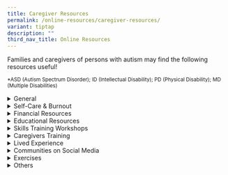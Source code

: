 ```yaml
---
title: Caregiver Resources
permalink: /online-resources/caregiver-resources/
variant: tiptap
description: ""
third_nav_title: Online Resources
---
```

<p>Families and caregivers of persons with autism may find the following
resources useful!</p>
<p><sub>*ASD (Autism Spectrum Disorder); ID (Intellectual Disability); PD (Physical Disability); MD (Multiple Disabilities)</sub>
</p>
<div data-type="detailGroup" class="isomer-accordion isomer-accordion-white">
<details class="isomer-details">
<summary>General</summary>
<div data-type="detailsContent" class="isomer-details-content">
<table style="minWidth: 50px">
<colgroup>
<col>
<col>
</colgroup>
<tbody>
<tr>
<td rowspan="1" colspan="1">
<p><strong>Resource</strong>
</p>
</td>
<td rowspan="1" colspan="1">
<p><strong>Content</strong>
</p>
</td>
</tr>
<tr>
<td rowspan="1" colspan="1">
<p>Academy of Medicine, Singapore. (2023). <a href="https://www.ams.edu.sg/view-pdf.aspx?file=media%5c6917_fi_934.pdf&amp;ofile=2023+CPG+on+ASD+in+Children+and+Adolescents+Lay+Version.pdf" rel="noopener nofollow" target="_blank"><u>2023 Clinical Practice Guideline on Autism Spectrum Disorder In Children And Adolescents: Lay version.</u></a> Academy
of Medicine, Singapore.</p>
</td>
<td rowspan="1" colspan="1">
<p>Adapted from the 2023 Clinical Practice Guidelines on Autism Spectrum
Disorder in Children and Adolescents, this guide has been written primarily
for parents and caregivers of children and adolescents on the autism spectrum.</p>
<p></p>
<p>The 2023 guidelines have also been expanded to include older children
and adolescents, with new/expanded topics on co-occurring conditions, education
and transition, follow-up and prognosis, and professional training.</p>
</td>
</tr>
<tr>
<td rowspan="1" colspan="1">
<p><a href="https://www.enablingguide.sg/caregiver-learning-roadmap" rel="noopener nofollow" target="_blank"><u>Enabling Guide</u></a>
</p>
</td>
<td rowspan="1" colspan="1">
<p>This resource is tailored for caregivers, offering strategies, tips, and
services for empowering caregivers of individuals with disabilities.</p>
</td>
</tr>
<tr>
<td rowspan="1" colspan="1">
<p><a href="https://www.sgenable.sg/your-first-stop/disability-support" rel="noopener nofollow" target="_blank"><u>SGEnable: For Youths with Disabilities</u></a>
</p>
</td>
<td rowspan="1" colspan="1">
<p>SG Enable provides resources for youths with disabilities, including special
student care centers, and guidance on financial and employment support.</p>
</td>
</tr>
<tr>
<td rowspan="1" colspan="1">
<p><a href="https://www.rdss.org.sg/wp-content/uploads/2019/07/Patient-Handbook.pdf" rel="noopener nofollow" target="_blank"><u>Patient Handbook on Rare Disorders</u></a>
</p>
</td>
<td rowspan="1" colspan="1">
<p>A handbook for parents with young children that includes the definition
of rare diseases.</p>
</td>
</tr>
<tr>
<td rowspan="1" colspan="1">
<p><a href="https://drive.google.com/file/d/1qQRX1uvrZvQY_B77lJ17LXXjlUuLtPqL/view" rel="noopener nofollow" target="_blank"><u>The ABCs of Caregiving</u></a>
</p>
</td>
<td rowspan="1" colspan="1">
<p>This booklet was specially curated for caregivers of individuals with
physical disability. Topics covered include financial planning, tips for
caregiving, self-care, and the resources available for caregivers and their
families.</p>
</td>
</tr>
</tbody>
</table>
</div>
</details>
<details class="isomer-details">
<summary>Self-Care &amp; Burnout</summary>
<div data-type="detailsContent" class="isomer-details-content">
<p>Often, caregivers of individuals with ASD may prioritise the needs of
those they care for over their own well-being. It is important for caregivers
to take care for themselves to avoid burn out and ensure that they have
the capacity to care for others.</p>
<ul data-tight="true" class="tight">
<li>
<p>Meditation</p>
</li>
<li>
<p>Get proper sleep</p>
</li>
<li>
<p>Be active</p>
</li>
<li>
<p>Eat a well-balanced diet</p>
</li>
<li>
<p>Engage in an activity you enjoy</p>
</li>
<li>
<p>Set aside "me-time" to rest and relax</p>
</li>
<li>
<p>Stay connected to your loved ones</p>
</li>
<li>
<p>Reach out for support</p>
</li>
</ul>
<p></p>
<table style="minWidth: 50px">
<colgroup>
<col>
<col>
</colgroup>
<tbody>
<tr>
<th rowspan="1" colspan="1">
<p><strong>Resource</strong>
</p>
</th>
<th rowspan="1" colspan="1">
<p><strong>Content</strong>
</p>
</th>
</tr>
<tr>
<td rowspan="1" colspan="1">
<p><a href="https://www.aic.sg/resources/Documents/Brochures/Caregiving%20Support/Caregiver%20Burnout%20Guide%20EN.pdf" rel="noopener nofollow" target="_blank"><u>A Caregiver's Guide to Avoid Burnout</u></a>
</p>
</td>
<td rowspan="1" colspan="1">
<p>The Agency for Integrated Care's (AIC) informative booklet that provides
insights on topics such as caregiver’s feelings, stressors, as well as
the tips and resources they may refer to.</p>
</td>
</tr>
<tr>
<td rowspan="1" colspan="1">
<p><a href="https://www.enablingguide.sg/docs/default-source/default-document-library/burnout-guide.pdf?sfvrsn=5c9155cb_0" rel="noopener nofollow" target="_blank"><u>A Caregiver's Guide to Avoid Burnout</u></a>
</p>
</td>
<td rowspan="1" colspan="1">
<p>Singapore Silver Pages' informative booklet for caregivers that addresses
feelings, self-care, and other resources.</p>
</td>
</tr>
<tr>
<td rowspan="1" colspan="1">
<p><a href="https://www.ttsh.com.sg/Patients-and-Visitors/Medical-Services/Physiotherapy/CarersXPhysios/Pages/Self-Care-Tips.aspx" rel="noopener nofollow" target="_blank"><u>Carer365</u></a>
</p>
</td>
<td rowspan="1" colspan="1">
<p>Tan Tock Seng Hospital's self-care tips and videos for caregivers that
can be done at home.</p>
</td>
</tr>
<tr>
<td rowspan="1" colspan="1">
<p><a href="https://www.nasponline.org/resources-and-publications/resources-and-podcasts/school-safety-and-crisis/mental-health-resources/care-for-caregivers-tips-for-families-and-educators" rel="noopener nofollow" target="_blank"><u>National Association of School Psychologist (Self-Care Tips)</u></a>
</p>
</td>
<td rowspan="1" colspan="1">
<p>The National Association of School Psychologist (NASP) provides an article
about caregiving burnout, as well as self-care tips that families and/or
educators may tap on.</p>
</td>
</tr>
</tbody>
</table>
</div>
</details>
<details class="isomer-details">
<summary>Financial Resources</summary>
<div data-type="detailsContent" class="isomer-details-content">
<table style="minWidth: 50px">
<colgroup>
<col>
<col>
</colgroup>
<tbody>
<tr>
<th rowspan="1" colspan="1">
<p><strong>Resources</strong>
</p>
</th>
<th rowspan="1" colspan="1">
<p><strong>Content</strong>
</p>
</th>
</tr>
<tr>
<td rowspan="1" colspan="1">
<p><a href="https://supportgowhere.life.gov.sg/" rel="noopener nofollow" target="_blank"><u>SupportGoWhere</u></a>
</p>
</td>
<td rowspan="1" colspan="1">
<p>A government platform offering information on various financial assistance
schemes, including support for families with special needs children.</p>
</td>
</tr>
<tr>
<td rowspan="1" colspan="1">
<p><a href="https://www.babybonus.msf.gov.sg/Pages/Home.aspx" rel="noopener nofollow" target="_blank"><u>MSF Baby Bonus</u></a>
</p>
</td>
<td rowspan="1" colspan="1">
<p>The Ministry of Social and Family Development (MSF) provides information
on financial incentives and support for Singaporean families to assist
with the cost of raising children.</p>
</td>
</tr>
<tr>
<td rowspan="1" colspan="1">
<p><a href="https://www.sntc.sg/" rel="noopener nofollow" target="_blank"><u>SNTC: Financial Care Plan (FCP)</u></a>
</p>
</td>
<td rowspan="1" colspan="1">
<p>The Special Needs Trust Company's FCP is a 5-minute online care plan generator
that provides an estimate of one’s finances based on their future care
arrangement and the income level of the family.</p>
</td>
</tr>
<tr>
<td rowspan="1" colspan="1">
<p><a href="https://www.sntc.org.sg/services/special-needs-savings-scheme-(snss)" rel="noopener nofollow" target="_blank"><u>SNTC: Special Needs Saving Scheme (SNSS)</u></a>
</p>
</td>
<td rowspan="1" colspan="1">
<p>The Special Needs Trust Company's SNSS provides the following:</p>
<ul data-tight="true" class="tight">
<li>
<p>A type of CPF nomination (not a trust)</p>
</li>
<li>
<p>SNSS takes effect after parent's demise</p>
</li>
<li>
<p>Allows parents to specify a monthly payment instead of a lump sum payout
to nominees</p>
</li>
</ul>
</td>
</tr>
</tbody>
</table>
</div>
</details>
<details class="isomer-details">
<summary>Educational Resources</summary>
<div data-type="detailsContent" class="isomer-details-content">
<table style="minWidth: 50px">
<colgroup>
<col>
<col>
</colgroup>
<tbody>
<tr>
<th rowspan="1" colspan="1">
<p><strong>Resource</strong>
</p>
</th>
<th rowspan="1" colspan="1">
<p>Content</p>
</th>
</tr>
<tr>
<td rowspan="1" colspan="1">
<p><a href="https://www.moe.gov.sg/special-educational-needs" rel="noopener nofollow" target="_blank"><u>MOE Special Educational Needs Information, Educational Pathways and SPED School Application</u></a>
</p>
</td>
<td rowspan="1" colspan="1">
<p>The Ministry of Education (MOE) offers information about educational pathways,
special education (SPED) schools, and support for students with special
educational needs.</p>
</td>
</tr>
</tbody>
</table>
</div>
</details>
<details class="isomer-details">
<summary>Skills Training Workshops</summary>
<div data-type="detailsContent" class="isomer-details-content">
<table style="minWidth: 50px">
<colgroup>
<col>
<col>
</colgroup>
<tbody>
<tr>
<th rowspan="1" colspan="1">
<p><strong>Resource</strong>
</p>
</th>
<th rowspan="1" colspan="1">
<p><strong>Content</strong>
</p>
</th>
</tr>
<tr>
<td rowspan="1" colspan="1">
<p><a href="https://www.enablingguide.sg/docs/default-source/default-document-library/dac-service-matrix.pdf" rel="noopener nofollow" target="_blank"><u>Day Activity Centre (DAC) Guide</u></a>
</p>
</td>
<td rowspan="1" colspan="1">
<p>The Enabling Guide's DAC Guide provides</p>
<ul data-tight="true" class="tight">
<li>
<p>An overview of the referral process</p>
</li>
<li>
<p>General information of DACs for applicants with ASD/ID/PD/MD*</p>
</li>
</ul>
</td>
</tr>
<tr>
<td rowspan="1" colspan="1">
<p><a href="https://www.enablingguide.sg/docs/default-source/default-document-library/sw-service-matrix.pdf" rel="noopener nofollow" target="_blank"><u>Sheltered Workshops (SW): Service Matrix</u></a>
</p>
</td>
<td rowspan="1" colspan="1">
<p>This resource by the Enabling Guide provides:</p>
<ul data-tight="true" class="tight">
<li>
<p>An overview of the referral process</p>
</li>
<li>
<p>General information of Sheltered Workshops for applicants with ASD/ID/PD/MD*</p>
</li>
<li>
<p>Additional information by various agencies</p>
</li>
</ul>
</td>
</tr>
</tbody>
</table>
</div>
</details>
<details class="isomer-details">
<summary>Caregivers Training</summary>
<div data-type="detailsContent" class="isomer-details-content">
<table style="minWidth: 50px">
<colgroup>
<col>
<col>
</colgroup>
<tbody>
<tr>
<th rowspan="1" colspan="1">
<p><strong>Resource</strong>
</p>
</th>
<th rowspan="1" colspan="1">
<p><strong>Content</strong>
</p>
</th>
</tr>
<tr>
<td rowspan="1" colspan="1">
<p><a href="https://www.aic.sg/financial-assistance/caregivers-training-grant" rel="noopener nofollow" target="_blank"><u>Information on Caregivers Training Grant (CTG)</u></a>
</p>
</td>
<td rowspan="1" colspan="1">
<p>The Caregivers Training Grant (CTG) is a $200 annual subsidy for caregiving-related
courses.</p>
<p></p>
<p>Eligibility Criteria:</p>
<ul data-tight="true" class="tight">
<li>
<p>Care Recipient:</p>
<ul data-tight="true" class="tight">
<li>
<p>SG/PR, aged 65 or older OR</p>
</li>
<li>
<p>Have a disability as by a qualified healthcare practitioner</p>
</li>
</ul>
</li>
<li>
<p>Caregiver:</p>
<ul data-tight="true" class="tight">
<li>
<p>Any family member and foreign domestic worker caring for the care recipient</p>
</li>
<li>
<p>Complete the course and receive certification (if provided)</p>
</li>
</ul>
</li>
</ul>
</td>
</tr>
</tbody>
</table>
</div>
</details>
<details class="isomer-details">
<summary>Lived Experience</summary>
<div data-type="detailsContent" class="isomer-details-content">
<table style="minWidth: 50px">
<colgroup>
<col>
<col>
</colgroup>
<tbody>
<tr>
<th rowspan="1" colspan="1">
<p><strong>Resource</strong>
</p>
</th>
<th rowspan="1" colspan="1">
<p><strong>Content</strong>
</p>
</th>
</tr>
<tr>
<td rowspan="1" colspan="1">
<p><a href="https://humadurranis.blogspot.com/" rel="noopener nofollow" target="_blank"><u>Huma's Blog</u></a>
</p>
</td>
<td rowspan="1" colspan="1">
<p>A blog that was set up by an art therapist whose eldest child has ASD.</p>
</td>
</tr>
<tr>
<td rowspan="1" colspan="1">
<p><a href="https://iautistic.com/" rel="noopener nofollow" target="_blank"><u>i autistic 我自闭</u></a>
</p>
</td>
<td rowspan="1" colspan="1">
<p>A website that was started by Eric, an individual with ASD. Besides sharing
about the available resources and services, Eric also writes articles on
topics such as adulting, inner growth, and caregiving.</p>
</td>
</tr>
</tbody>
</table>
</div>
</details>
<details class="isomer-details">
<summary>Communities on Social Media</summary>
<div data-type="detailsContent" class="isomer-details-content">
<table style="minWidth: 50px">
<colgroup>
<col>
<col>
</colgroup>
<tbody>
<tr>
<th rowspan="1" colspan="1">
<p><strong>Resource</strong>
</p>
</th>
<th rowspan="1" colspan="1">
<p>Content</p>
</th>
</tr>
<tr>
<td rowspan="1" colspan="1">
<p><a href="https://t.me/SGCaregiversCommunity" rel="noopener nofollow" target="_blank"><u>SGCaregivers Community: Telegram Group Chat</u></a>
</p>
</td>
<td rowspan="1" colspan="1">
<p>A Telegram group chat that provides space for caregivers to provide mutual
support and share information of the resources available.</p>
</td>
</tr>
<tr>
<td rowspan="1" colspan="1">
<p><a href="https://t.me/SGCaregivers" rel="noopener nofollow" target="_blank"><u>SGCaregivers: Telegram Channel</u></a>
</p>
</td>
<td rowspan="1" colspan="1">
<p>A Telegram channel that shares information every Monday, about current
events for all caregivers in Singapore.</p>
</td>
</tr>
</tbody>
</table>
</div>
</details>
<details class="isomer-details">
<summary>Exercises</summary>
<div data-type="detailsContent" class="isomer-details-content">
<table style="minWidth: 50px">
<colgroup>
<col>
<col>
</colgroup>
<tbody>
<tr>
<th rowspan="1" colspan="1">
<p>Resource</p>
</th>
<th rowspan="1" colspan="1">
<p><strong>Content</strong>
</p>
</th>
</tr>
<tr>
<td rowspan="1" colspan="1">
<p><a href="https://youtube.com/playlist?list=PLcB7q5Kh1WQqOysgj66n-76HgNqt_8sKi&amp;feature=shared" rel="noopener nofollow" target="_blank"><u>PWD-Friendly Exercise Videos</u></a>
</p>
</td>
<td rowspan="1" colspan="1">
<p>A playlist of inclusive sport fitness videos that was curated by ActiveSG.</p>
</td>
</tr>
<tr>
<td rowspan="1" colspan="1">
<p><a href="https://www.ttsh.com.sg/Patients-and-Visitors/Medical-Services/Physiotherapy/CarersXPhysios/Pages/Workout.aspx#SH" rel="noopener nofollow" target="_blank"><u>Workout Videos</u></a>
</p>
</td>
<td rowspan="1" colspan="1">
<p>A compilation of workout videos that families can do at home, curated
by Tan Tock Seng Hospital (TTSH).</p>
</td>
</tr>
</tbody>
</table>
</div>
</details>
<details class="isomer-details">
<summary>Others</summary>
<div data-type="detailsContent" class="isomer-details-content">
<table style="minWidth: 50px">
<colgroup>
<col>
<col>
</colgroup>
<tbody>
<tr>
<th rowspan="1" colspan="1">
<p><strong>Resource</strong>
</p>
</th>
<th rowspan="1" colspan="1">
<p><strong>Content</strong>
</p>
</th>
</tr>
<tr>
<td rowspan="1" colspan="1">
<p><a href="https://accessiblechef.com/" rel="noopener nofollow" target="_blank"><u>Accessible Chef</u></a>
</p>
</td>
<td rowspan="1" colspan="1">
<p>Accessible Chef is a collection of free visual recipes and other resources
to help teach cooking skills to individuals with disabilities at home or
in a special education classroom.</p>
</td>
</tr>
<tr>
<td rowspan="1" colspan="1">
<p><a href="https://daughtersoftomorrow.org/blog/" rel="noopener nofollow" target="_blank"><u>Daughters of Tomorrow</u></a>
</p>
</td>
<td rowspan="1" colspan="1">
<p>Blogpost by a charity that seeks to empower underprivileged women and
their families.</p>
</td>
</tr>
<tr>
<td rowspan="1" colspan="1">
<p><a href="https://www.facebook.com/watch/JourneywithGeorge/832176150607336/" rel="noopener nofollow" target="_blank"><u>Dear Doctor</u></a>
</p>
</td>
<td rowspan="1" colspan="1">
<p>Dear Doctor by the Lien Foundation is a four-part online video series
which aims to empower caregivers during theCOVID-19 pandemic.</p>
</td>
</tr>
<tr>
<td rowspan="1" colspan="1">
<p><a href="https://www.enablingguide.sg/im-looking-for-disability-support/child-adult-care/assisted-deputyship-application-programme-(adap)" rel="noopener nofollow" target="_blank"><u>Information on Assisted Deputyship Application Programmes (ADAP)</u></a>
</p>
</td>
<td rowspan="1" colspan="1">
<p>The Enabling Guide provides information on the application for deputyship.</p>
<p></p>
<p>Eligibility Criteria:</p>
<ul data-tight="true" class="tight">
<li>
<p>Child's age: 18-21 years-old</p>
</li>
<li>
<p>In the graduating cohort in a Special Education School</p>
</li>
<li>
<p>Enrolled in an MSF-Funded Day Activity Centre or Sheltered Workshops</p>
</li>
</ul>
</td>
</tr>
<tr>
<td rowspan="1" colspan="1">
<p><a href="https://www.digitalforlife.gov.sg/Learn/Resources/All-Resources?profile=profile0&amp;topic=all&amp;type=all&amp;page=1" rel="noopener nofollow" target="_blank">Media Literacy Council (Singapore)</a>
</p>
</td>
<td rowspan="1" colspan="1">
<p>The Digital for Life movement aims to galvanise the community to help
citizens of all ages and walks of life embrace digital as a shared platform
and equal opportunity enabler. It also provides a variety of resources
designed to enhance digital literacy and responsible media consumption.</p>
</td>
</tr>
<tr>
<td rowspan="1" colspan="1">
<p><a href="https://spd.org.sg/wp-content/uploads/2022/10/Take-A-Break-poster-scaled.jpg" rel="noopener nofollow" target="_blank"><u>Take-A-Break (TAB)</u></a>
</p>
</td>
<td rowspan="1" colspan="1">
<p>TAB is a short-term/temporary home-based respite programme.</p>
<p></p>
<p>Eligibility of Caregiver:</p>
<ul data-tight="true" class="tight">
<li>
<p>SG/PR (60 years and above)</p>
</li>
<li>
<p>Caring for &gt;1 care recipient with permanent disability <u>OR</u>
</p>
</li>
<li>
<p>From single-parent household <u>OR</u>
</p>
</li>
<li>
<p>Affected by loss of income/disruption of disability services (etc.)</p>
</li>
</ul>
</td>
</tr>
<tr>
<td rowspan="1" colspan="1">
<p><a href="https://www.facebook.com/watch/SuperheroMeSG/654403451771706/" rel="noopener nofollow" target="_blank"><u>Takeaway Live</u></a>
</p>
</td>
<td rowspan="1" colspan="1">
<p>A community collaboration that aims to raise awareness of inclusion through
talks and workshops on Facebook Live and Zoom.</p>
</td>
</tr>
<tr>
<td rowspan="1" colspan="1">
<p><a href="https://youtube.com/playlist?list=PLLBxxh7XpqtLnJ93VH9dOg5qPIC51AZc5&amp;feature=shared" rel="noopener nofollow" target="_blank"><u>Virtual Reality (VR) Videos</u></a>
</p>
</td>
<td rowspan="1" colspan="1">
<p>A series of VR YouTube videos for caregivers to see how their loved ones
experience the world. Caregivers can also teach life skills in settings
such as the:</p>
<ul data-tight="true" class="tight">
<li>
<p>Dental clinic</p>
</li>
<li>
<p>Food court</p>
</li>
<li>
<p>Supermarket</p>
</li>
</ul>
</td>
</tr>
<tr>
<td rowspan="1" colspan="1">
<p><a href="https://www.facebook.com/8under8/about" rel="noopener noreferrer nofollow" target="_blank"><u>8under8.com</u></a>
</p>
</td>
<td rowspan="1" colspan="1">
<p>A Facebook page that shares resources with parents of children with special
needs.</p>
<p></p>
<p>Email Contact:
<br><a href="mailto:lilian@8under8.com" rel="noopener noreferrer nofollow" target="_blank">lilian@8under8.com</a>
</p>
</td>
</tr>
</tbody>
</table>
</div>
</details>
</div>
<p>
<br>
</p>